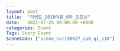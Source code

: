 ```yaml
---
layout: post
title:  "이벤트_2019여름_0화_오프닝"
date:   2021-07-25 09:00:00 +0000
categories: Event
Tags: Story Event
SceneCode: ["scene_evt190627_cp0_q1_s10"]
---
```

